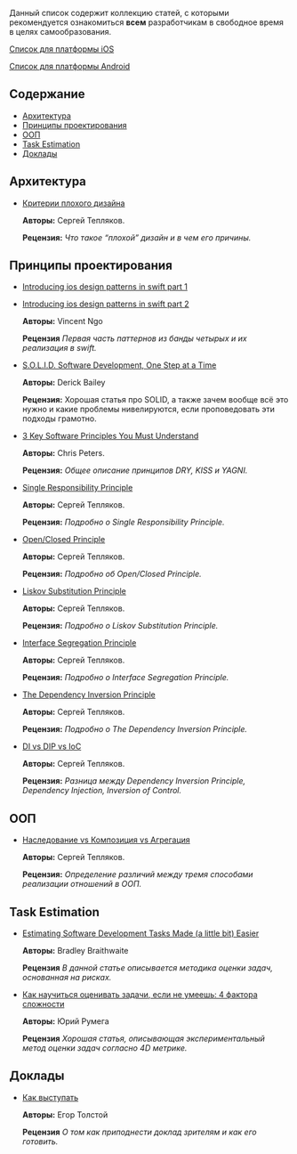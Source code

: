 Данный список содержит коллекцию статей, с которыми рекомендуется ознакомиться **всем** разработчикам в свободное время в целях самообразования.

[Список для платформы iOS](../IOS/Articles.md)

[Список для платформы Android](../Android/Articles.md)

## Содержание

- [Архитектура](#Архитектура)
- [Принципы проектирования](#Принципы-проектирования)
- [ООП](#ООП)
- [Task Estimation](#task-estimation)
- [Доклады](#Доклады)

## Архитектура

- [Критерии плохого дизайна](http://sergeyteplyakov.blogspot.ru/2013/01/blog-post_29.html)

  **Авторы:** Сергей Тепляков.

  **Рецензия:** *Что такое “плохой” дизайн и в чем его причины.*

## Принципы проектирования

- [Introducing ios design patterns in swift part 1](https://www.raywenderlich.com/86477/introducing-ios-design-patterns-in-swift-part-1)
- [Introducing ios design patterns in swift part 2](https://www.raywenderlich.com/90773/introducing-ios-design-patterns-in-swift-part-2)

  **Авторы:** Vincent Ngo

  **Рецензия** *Первая часть паттернов из банды четырых и их реализация в swift.*

- [S.O.L.I.D. Software Development, One Step at a Time](http://www.codemag.com/article/1001061 )

  **Авторы:** Derick Bailey

  **Рецензия:** Хорошая статья про SOLID, а также зачем вообще всё это нужно и какие проблемы нивелируются, если проповедовать эти подходы грамотно.

- [3 Key Software Principles You Must Understand](http://code.tutsplus.com/tutorials/3-key-software-principles-you-must-understand--net-25161)

  **Авторы:** Chris Peters.

  **Рецензия:** *Общее описание принципов DRY, KISS и YAGNI.*

- [Single Responsibility Principle](http://sergeyteplyakov.blogspot.ru/2014/08/single-responsibility-principle.html)

  **Авторы:** Сергей Тепляков.

  **Рецензия:** *Подробно о Single Responsibility Principle.*

- [Open/Closed Principle](http://sergeyteplyakov.blogspot.ru/2014/08/open-closed-principle.html)

  **Авторы:** Сергей Тепляков.

  **Рецензия:** *Подробно об Open/Closed Principle.*

- [Liskov Substitution Principle](http://sergeyteplyakov.blogspot.ca/2014/09/liskov-substitution-principle.html)

  **Авторы:** Сергей Тепляков.

  **Рецензия:** *Подробно о Liskov Substitution Principle.*

- [Interface Segregation Principle](http://sergeyteplyakov.blogspot.ru/2014/08/interface-segregation-principle.html)

  **Авторы:** Сергей Тепляков.

  **Рецензия:** *Подробно о Interface Segregation Principle.*

- [The Dependency Inversion Principle](http://sergeyteplyakov.blogspot.ru/2014/09/the-dependency-inversion-principle.html)

  **Авторы:** Сергей Тепляков.

  **Рецензия:** *Подробно о The Dependency Inversion Principle.*

- [DI vs DIP vs IoC](http://sergeyteplyakov.blogspot.ru/2014/11/di-vs-dip-vs-ioc.html)

  **Авторы:** Сергей Тепляков.

  **Рецензия:** *Разница между Dependency Inversion Principle, Dependency Injection, Inversion of Control.*

## ООП

- [Наследование vs Композиция vs Агрегация](http://sergeyteplyakov.blogspot.ru/2012/12/vs-vs.html)

  **Авторы:** Сергей Тепляков.

  **Рецензия:** *Определение различий между тремя способами реализации отношений в ООП.*

## Task Estimation

- [Estimating Software Development Tasks Made (a little bit) Easier](http://www.bradoncode.com/blog/2012/03/estimating-software-development.html)

  **Авторы:** Bradley Braithwaite

  **Рецензия** *В данной статье описывается методика оценки задач, основанная на рисках.*

- [Как научиться оценивать задачи, если не умеешь: 4 фактора сложности](https://habrahabr.ru/post/307820/)

  **Авторы:** Юрий Румега

  **Рецензия** *Хорошая статья, описывающая экспериментальный метод оценки задач согласно 4D метрике.*
  
## Доклады

- [Как выступать](https://medium.com/@etolstoy/как-выступать-203d912b0e37)

  **Авторы:** Егор Толстой

  **Рецензия** *О том как приподнести доклад зрителям и как его готовить.*
